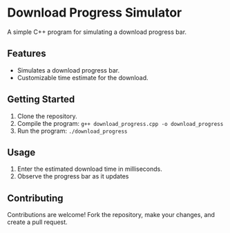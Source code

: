 # Download Progress Simulator

A simple C++ program for simulating a download progress bar.

## Features

- Simulates a download progress bar.
- Customizable time estimate for the download.

## Getting Started

1. Clone the repository.
2. Compile the program: `g++ download_progress.cpp -o download_progress`
3. Run the program: `./download_progress`

## Usage

1. Enter the estimated download time in milliseconds.
2. Observe the progress bar as it updates

## Contributing

Contributions are welcome! Fork the repository, make your changes, and create a pull request.

